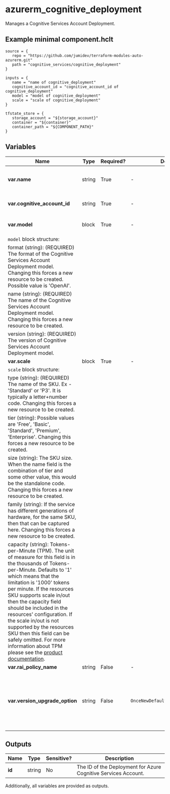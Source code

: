 # azurerm_cognitive_deployment

Manages a Cognitive Services Account Deployment.

## Example minimal component.hclt

```hcl
source = {
   repo = "https://github.com/jumidev/terraform-modules-auto-azurerm.git" 
   path = "cognitive_services/cognitive_deployment" 
}

inputs = {
   name = "name of cognitive_deployment" 
   cognitive_account_id = "cognitive_account_id of cognitive_deployment" 
   model = "model of cognitive_deployment" 
   scale = "scale of cognitive_deployment" 
}

tfstate_store = {
   storage_account = "${storage_account}" 
   container = "${container}" 
   container_path = "${COMPONENT_PATH}" 
}

```

## Variables

| Name | Type | Required? |  Default  |  possible values |  Description |
| ---- | ---- | --------- |  ----------- | ----------- | ----------- |
| **var.name** | string | True | -  |  -  |  The name of the Cognitive Services Account Deployment. Changing this forces a new resource to be created. | 
| **var.cognitive_account_id** | string | True | -  |  -  |  The ID of the Cognitive Services Account. Changing this forces a new resource to be created. | 
| **var.model** | block | True | -  |  -  |  A `model` block. Changing this forces a new resource to be created. | 
| `model` block structure: || 
|   format (string): (REQUIRED) The format of the Cognitive Services Account Deployment model. Changing this forces a new resource to be created. Possible value is 'OpenAI'. ||
|   name (string): (REQUIRED) The name of the Cognitive Services Account Deployment model. Changing this forces a new resource to be created. ||
|   version (string): (REQUIRED) The version of Cognitive Services Account Deployment model. ||
| **var.scale** | block | True | -  |  -  |  A `scale` block. | 
| `scale` block structure: || 
|   type (string): (REQUIRED) The name of the SKU. Ex - 'Standard' or 'P3'. It is typically a letter+number code. Changing this forces a new resource to be created. ||
|   tier (string): Possible values are 'Free', 'Basic', 'Standard', 'Premium', 'Enterprise'. Changing this forces a new resource to be created. ||
|   size (string): The SKU size. When the name field is the combination of tier and some other value, this would be the standalone code. Changing this forces a new resource to be created. ||
|   family (string): If the service has different generations of hardware, for the same SKU, then that can be captured here. Changing this forces a new resource to be created. ||
|   capacity (string): Tokens-per-Minute (TPM). The unit of measure for this field is in the thousands of Tokens-per-Minute. Defaults to '1' which means that the limitation is '1000' tokens per minute. If the resources SKU supports scale in/out then the capacity field should be included in the resources' configuration. If the scale in/out is not supported by the resources SKU then this field can be safely omitted. For more information about TPM please see the [product documentation](https://learn.microsoft.com/azure/ai-services/openai/how-to/quota?tabs=rest). ||
| **var.rai_policy_name** | string | False | -  |  -  |  The name of RAI policy. | 
| **var.version_upgrade_option** | string | False | `OnceNewDefaultVersionAvailable`  |  `OnceNewDefaultVersionAvailable`, `OnceCurrentVersionExpired`, `NoAutoUpgrade`  |  Deployment model version upgrade option. Possible values are `OnceNewDefaultVersionAvailable`, `OnceCurrentVersionExpired`, and `NoAutoUpgrade`. Defaults to `OnceNewDefaultVersionAvailable`. Changing this forces a new resource to be created. | 



## Outputs

| Name | Type | Sensitive? | Description |
| ---- | ---- | --------- | --------- |
| **id** | string | No  | The ID of the Deployment for Azure Cognitive Services Account. | 

Additionally, all variables are provided as outputs.
